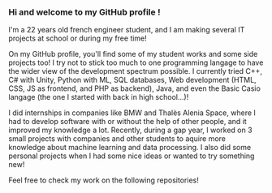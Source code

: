 ### Hi and welcome to my GitHub profile !

I'm a 22 years old french engineer student, and I am making several IT projects at school or during my free time!

On my GitHub profile, you'll find some of my student works and some side projects too! I try not to stick too much to one programming langage to have the wider view of the development spectrum possible. I currently tried C++, C# with Unity, Python with ML, SQL databases, Web development (HTML, CSS, JS as frontend, and PHP as backend), Java, and even the Basic Casio langage (the one I started with back in high school...)!

I did internships in companies like BMW and Thalès Alenia Space, where I had to develop software with or without the help of other people, and it improved my knowledge a lot. Recently, during a gap year, I worked on 3 small projects with companies and other students to aquire more knowledge about machine learning and data processing. I also did some personal projects when I had some nice ideas or wanted to try something new!

Feel free to check my work on the following repositories!

<!--
**AntoineRR/AntoineRR** is a ✨ _special_ ✨ repository because its `README.md` (this file) appears on your GitHub profile.

Here are some ideas to get you started:

- 🔭 I’m currently working on ...
- 🌱 I’m currently learning ...
- 👯 I’m looking to collaborate on ...
- 🤔 I’m looking for help with ...
- 💬 Ask me about ...
- 📫 How to reach me: ...
- 😄 Pronouns: ...
- ⚡ Fun fact: ...
-->

